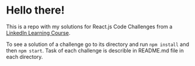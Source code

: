 # Hello there!

This is a repo with my solutions for React.js Code Challenges from a [LinkedIn Learning Course](https://www.linkedin.com/learning-login/share?forceAccount=false&redirect=https%3A%2F%2Fwww.linkedin.com%2Flearning%2Freact-js-code-challenges%3Ftrk%3Dshare_ent_url%26shareId%3DikJqbmIrRqi9G2I6U%252BxKLg%253D%253D).

To see a solution of a challenge go to its directory and run `npm install` and then `npm start`.
Task of each challenge is describle in README.md file in each directory.
